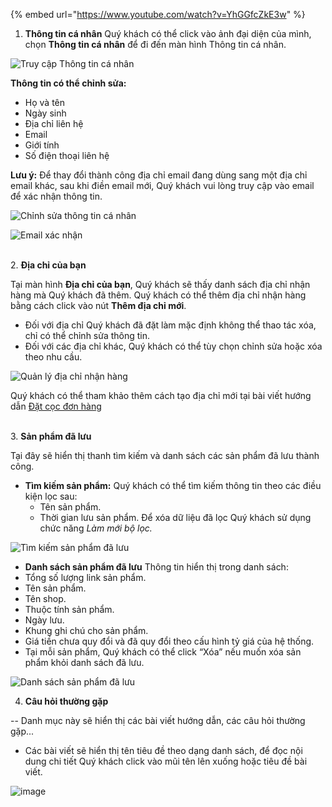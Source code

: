 
{% embed url="https://www.youtube.com/watch?v=YhGGfcZkE3w" %}

1. **Thông tin cá nhân**
Quý khách có thể click vào ảnh đại diện của mình, chọn **Thông tin cá nhân** để đi đến màn hình Thông tin cá nhân. 

![Truy cập Thông tin cá nhân](https://user-images.githubusercontent.com/73226975/103864938-03270d80-50f6-11eb-9b6f-b13503744302.png)

**Thông tin có thể chỉnh sửa:**
+ Họ và tên
+ Ngày sinh
+ Địa chỉ liên hệ
+ Email
+ Giới tính
+ Số điện thoại liên hệ

**Lưu ý:**
Để thay đổi thành công địa chỉ email đang dùng sang một địa chỉ email khác, sau khi điền email mới, Quý khách vui lòng truy cập vào email để xác nhận thông tin.


![Chỉnh sửa thông tin cá nhân](https://user-images.githubusercontent.com/73226975/103864946-04f0d100-50f6-11eb-80ce-f4edc5ee515b.png)

![Email xác nhận](https://user-images.githubusercontent.com/73226975/104561388-e94b7480-5679-11eb-9daf-c489d87f4367.png)

  \
2. **Địa chỉ của bạn**

Tại màn hình **Địa chỉ của bạn**, Quý khách sẽ thấy danh sách địa chỉ nhận hàng mà Quý khách đã thêm. Quý khách có thể thêm địa chỉ nhận hàng bằng cách click vào nút **Thêm địa chỉ mới**.

- Đối với địa chỉ Quý khách đã đặt làm mặc định không thể thao tác xóa, chỉ có thể chỉnh sửa thông tin. 
- Đối với các địa chỉ khác, Quý khách có thể tùy chọn chỉnh sửa hoặc xóa theo nhu cầu.

![Quản lý địa chỉ nhận hàng](https://user-images.githubusercontent.com/73226975/104695584-94723180-573f-11eb-9431-ba51a9422123.png)

Quý khách có thể tham khảo thêm cách tạo địa chỉ mới tại bài viết hướng dẫn [Đặt cọc đơn hàng](https://hd.gobiz.vn/m2/customers-order/datcoc)

  \
3. **Sản phẩm đã lưu**

Tại đây sẽ hiển thị thanh tìm kiếm và danh sách các sản phẩm đã lưu thành công.

- **Tìm kiếm sản phẩm:**
Quý khách có thể tìm kiếm thông tin theo các điều kiện lọc sau:
  - Tên sản phẩm.
  - Thời gian lưu sản phẩm.
Để xóa dữ liệu đã lọc Quý khách sử dụng chức năng *Làm mới bộ lọc.*

![Tìm kiếm sản phẩm đã lưu](https://user-images.githubusercontent.com/73226975/104710569-d062c200-5752-11eb-8a7c-942729a80e7b.png)

- **Danh sách sản phẩm đã lưu**
Thông tin hiển thị trong danh sách:
- Tổng số lượng link sản phẩm.
- Tên sản phẩm.
- Tên shop.
- Thuộc tính sản phẩm.
- Ngày lưu.
- Khung ghi chú cho sản phẩm.
- Giá tiền chưa quy đổi và đã quy đổi theo cấu hình tỷ giá của hệ thống.
- Tại mỗi sản phẩm, Quý khách có thể click “Xóa” nếu muốn xóa sản phẩm khỏi danh sách đã lưu.

![Danh sách sản phẩm đã lưu](https://user-images.githubusercontent.com/73226975/104710873-2df70e80-5753-11eb-94d7-c83ca06ab265.png)

4. **Câu hỏi thường gặp**

-- Danh mục này sẽ hiển thị các bài viết hướng dẫn, các câu hỏi thường gặp...
- Các bài viết sẽ hiển thị tên tiêu đề theo dạng danh sách, để đọc nội dung chi tiết Quý khách click vào mũi tên lên xuống hoặc tiêu đề bài viết.

![image](https://user-images.githubusercontent.com/85599407/127990839-301e7404-9288-43a2-ace8-2a43927b1297.png)


